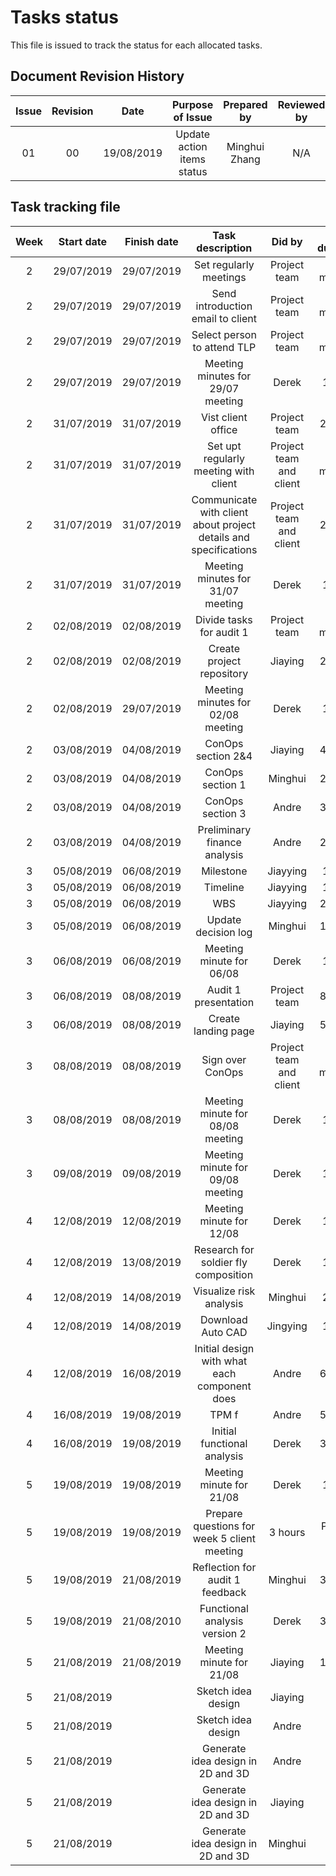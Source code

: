 # Tasks status
This file is issued to track the status for each allocated tasks. 

## Document Revision History 
| Issue            | Revision         | Date             | Purpose of Issue  | Prepared by       | Reviewed by       |
| :--------------: | :--------------: | :--------------: | :---------------: | :---------------: | :---------------: |
|01|00|19/08/2019    |Update action items status      | Minghui Zhang              |             N/A|

## Task tracking file 
|Week |Start date     |Finish date    | Task description    | Did by    |Time duration   |Status|Comments       |
| :--------------: | :--------------: | :--------------: | :---------------: | :---------------: | :---------------: | :---------------: | :---------------: | 
|2|29/07/2019|29/07/2019|  Set regularly meetings| Project team|10 minutes| Completed|
|2|29/07/2019|29/07/2019|  Send introduction email to client|Project team| 20 minutes| Completed|
|2|29/07/2019|29/07/2019|  Select person to attend TLP| Project team|20 minutes| Completed|
|2|29/07/2019|29/07/2019| Meeting minutes for 29/07 meeting|Derek|1 hour|Completed|
|2|31/07/2019|31/07/2019|Vist client office| Project team | 2 hours|Completed|
|2|31/07/2019|31/07/2019|Set upt regularly meeting with client| Project team and client| 10 minutes|Completed|
|2|31/07/2019|31/07/2019| Communicate with client about project details and specifications| Project team and client|2 hours|Completed|
|2|31/07/2019|31/07/2019| Meeting minutes for 31/07 meeting|Derek|1 hour|Completed|
|2|02/08/2019|02/08/2019|Divide tasks for audit 1| Project team| 30 minutes|Completed|
|2|02/08/2019|02/08/2019|Create project repository| Jiaying|2 hours|Completed|
|2|02/08/2019|29/07/2019| Meeting minutes for 02/08 meeting|Derek|1 hour|Completed|
|2|03/08/2019|04/08/2019|ConOps section 2&4|Jiaying|4 hours|Completed|
|2|03/08/2019|04/08/2019|ConOps section 1|Minghui| 2 hours|Completed|
|2|03/08/2019|04/08/2019|ConOps section 3 |Andre| 3 hours|Completed|
|2|03/08/2019|04/08/2019|Preliminary finance analysis |Andre| 2 hours|Completed|
|3|05/08/2019|06/08/2019|Milestone|Jiayying|1 hour|Completed|
|3|05/08/2019|06/08/2019|Timeline|Jiayying|1 hour|Completed|
|3|05/08/2019|06/08/2019|WBS|Jiayying|2 hours|Completed|
|3|05/08/2019|06/08/2019|Update decision log|Minghui|1 hours|Completed|
|3|06/08/2019|06/08/2019|Meeting minute for 06/08|Derek|1 hour|Completed|
|3|06/08/2019|08/08/2019|Audit 1 presentation|Project team|8 hours|Completed|
|3|06/08/2019|08/08/2019|Create landing page| Jiaying| 5 hours|Completed|
|3|08/08/2019|08/08/2019|Sign over ConOps|Project team and client| 20 minutes|Completed|
|3|08/08/2019|08/08/2019|Meeting minute for 08/08 meeting|Derek|1 hour|Completed|
|3|09/08/2019|09/08/2019|Meeting minute for 09/08 meeting|Derek |1 hour|Completed|
|4|12/08/2019|12/08/2019|Meeting minute for 12/08|Derek|1 hour|Completed|
|4|12/08/2019|13/08/2019|Research for soldier fly composition| Derek| 1 hour|Completed|
|4|12/08/2019|14/08/2019|Visualize risk analysis |Minghui| 2 hour|Completed|
|4|12/08/2019|14/08/2019|Download Auto CAD|Jingying| 1 hour|Completed|
|4|12/08/2019|16/08/2019|Initial design with what each component does|Andre|6 hours|Completed|
|4|16/08/2019|19/08/2019|TPM f|Andre| 5 hours|Completed|
|4|16/08/2019|19/08/2019|Initial functional analysis|Derek|3 hours|Completed| 
|5|19/08/2019|19/08/2019|Meeting minute for 21/08|Derek|1 hour|Completed|
|5|19/08/2019|19/08/2019|Prepare questions for week 5 client meeting| 3 hours|Project team|Completed|
|5|19/08/2019|21/08/2019|Reflection for audit 1 feedback|Minghui|3 hours|Completed|
|5|19/08/2019|21/08/2010| Functional analysis version 2| Derek|3 hours|Completed|
|5|21/08/2019|21/08/2019|Meeting minute for 21/08|Jiaying|1 hours|Completed|
|5|21/08/2019|| Sketch idea design |Jiaying| |In progress|
|5|21/08/2019|| Sketch idea design |Andre| |In progress|
|5|21/08/2019||Generate idea design in 2D and 3D |Andre|  |In progress|
|5|21/08/2019||Generate idea design in 2D and 3D |Jiaying|  |In progress|
|5|21/08/2019||Generate idea design in 2D and 3D |Minghui|  |In progress|






